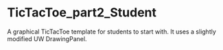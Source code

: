 # TicTacToe_part2_Student
A graphical TicTacToe template for students to start with. It uses a slightly modified UW DrawingPanel.
